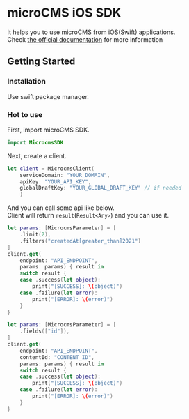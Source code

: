# microCMS iOS SDK

It helps you to use microCMS from iOS(Swift) applications.  
Check [the official documentation](https://document.microcms.io/tutorial/ios/ios-top) for more information

## Getting Started

### Installation

Use swift package manager.


### Hot to use

First, import microCMS SDK.

```swift
import MicrocmsSDK
```

Next, create a client.

```swift
let client = MicrocmsClient(
    serviceDomain: "YOUR_DOMAIN",
    apiKey: "YOUR_API_KEY",
    globalDraftKey: "YOUR_GLOBAL_DRAFT_KEY" // if needed
    )
```

And you can call some api like below.  
Client will return `result`(`Result<Any>`) and you can use it.
```swift
let params: [MicrocmsParameter] = [
    .limit(2),
    .filters("createdAt[greater_than]2021")
]
client.get(
    endpoint: "API_ENDPOINT",
    params: params) { result in
    switch result {
    case .success(let object):
        print("[SUCCESS]: \(object)")
    case .failure(let error):
        print("[ERROR]: \(error)")
    }
}
```

```swift
let params: [MicrocmsParameter] = [
    .fields(["id"]),
]
client.get(
    endpoint: "API_ENDPOINT",
    contentId: "CONTENT_ID",
    params: params) { result in
    switch result {
    case .success(let object):
        print("[SUCCESS]: \(object)")
    case .failure(let error):
        print("[ERROR]: \(error)")
    }
}
```
